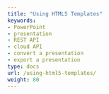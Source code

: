 ```yaml
---
title: "Using HTML5 Templates"
keywords:
- PowerPoint
- presentation
- REST API
- cloud API
- convert a presentation
- export a presentation
type: docs
url: /using-html5-templates/
weight: 80
---
```

